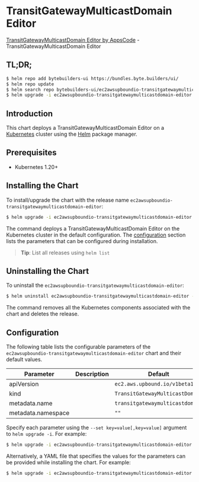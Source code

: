 # TransitGatewayMulticastDomain Editor

[TransitGatewayMulticastDomain Editor by AppsCode](https://byte.builders) - TransitGatewayMulticastDomain Editor

## TL;DR;

```bash
$ helm repo add bytebuilders-ui https://bundles.byte.builders/ui/
$ helm repo update
$ helm search repo bytebuilders-ui/ec2awsupboundio-transitgatewaymulticastdomain-editor --version=v0.4.18
$ helm upgrade -i ec2awsupboundio-transitgatewaymulticastdomain-editor bytebuilders-ui/ec2awsupboundio-transitgatewaymulticastdomain-editor -n default --create-namespace --version=v0.4.18
```

## Introduction

This chart deploys a TransitGatewayMulticastDomain Editor on a [Kubernetes](http://kubernetes.io) cluster using the [Helm](https://helm.sh) package manager.

## Prerequisites

- Kubernetes 1.20+

## Installing the Chart

To install/upgrade the chart with the release name `ec2awsupboundio-transitgatewaymulticastdomain-editor`:

```bash
$ helm upgrade -i ec2awsupboundio-transitgatewaymulticastdomain-editor bytebuilders-ui/ec2awsupboundio-transitgatewaymulticastdomain-editor -n default --create-namespace --version=v0.4.18
```

The command deploys a TransitGatewayMulticastDomain Editor on the Kubernetes cluster in the default configuration. The [configuration](#configuration) section lists the parameters that can be configured during installation.

> **Tip**: List all releases using `helm list`

## Uninstalling the Chart

To uninstall the `ec2awsupboundio-transitgatewaymulticastdomain-editor`:

```bash
$ helm uninstall ec2awsupboundio-transitgatewaymulticastdomain-editor -n default
```

The command removes all the Kubernetes components associated with the chart and deletes the release.

## Configuration

The following table lists the configurable parameters of the `ec2awsupboundio-transitgatewaymulticastdomain-editor` chart and their default values.

|     Parameter      | Description |                  Default                   |
|--------------------|-------------|--------------------------------------------|
| apiVersion         |             | <code>ec2.aws.upbound.io/v1beta1</code>    |
| kind               |             | <code>TransitGatewayMulticastDomain</code> |
| metadata.name      |             | <code>transitgatewaymulticastdomain</code> |
| metadata.namespace |             | <code>""</code>                            |


Specify each parameter using the `--set key=value[,key=value]` argument to `helm upgrade -i`. For example:

```bash
$ helm upgrade -i ec2awsupboundio-transitgatewaymulticastdomain-editor bytebuilders-ui/ec2awsupboundio-transitgatewaymulticastdomain-editor -n default --create-namespace --version=v0.4.18 --set apiVersion=ec2.aws.upbound.io/v1beta1
```

Alternatively, a YAML file that specifies the values for the parameters can be provided while
installing the chart. For example:

```bash
$ helm upgrade -i ec2awsupboundio-transitgatewaymulticastdomain-editor bytebuilders-ui/ec2awsupboundio-transitgatewaymulticastdomain-editor -n default --create-namespace --version=v0.4.18 --values values.yaml
```

